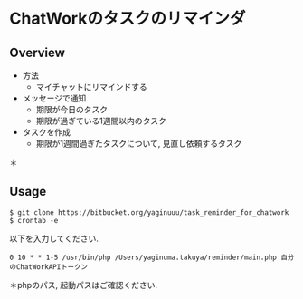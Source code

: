 # ChatWorkのタスクのリマインダ

## Overview
- 方法
    - マイチャットにリマインドする
- メッセージで通知
    - 期限が今日のタスク
    - 期限が過ぎている1週間以内のタスク
- タスクを作成
    - 期限が1週間過ぎたタスクについて, 見直し依頼するタスク

＊

## Usage
```
$ git clone https://bitbucket.org/yaginuuu/task_reminder_for_chatwork
$ crontab -e
```
以下を入力してください.
```
0 10 * * 1-5 /usr/bin/php /Users/yaginuma.takuya/reminder/main.php 自分のChatWorkAPIトークン
```
＊phpのパス, 起動パスはご確認ください.
